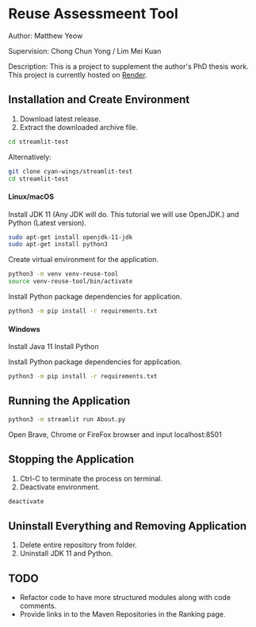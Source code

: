 # Reuse Assessmeent Tool

Author:       Matthew Yeow

Supervision:  Chong Chun Yong / Lim Mei Kuan

Description:
This is a project to supplement the author's PhD thesis work.
This project is currently hosted on [Render](https://reuse-assessment.streamlit.app/).

## Installation and Create Environment

1. Download latest release.
2. Extract the downloaded archive file.
```bash
cd streamlit-test
```

Alternatively:
```bash
git clone cyan-wings/streamlit-test
cd streamlit-test
```

#### Linux/macOS
Install JDK 11 (Any JDK will do. This tutorial we will use OpenJDK.) and Python (Latest version).
```bash
sudo apt-get install openjdk-11-jdk
sudo apt-get install python3
```

Create virtual environment for the application.
```bash
python3 -m venv venv-reuse-tool
source venv-reuse-tool/bin/activate
```

Install Python package dependencies for application.
```bash
python3 -m pip install -r requirements.txt
```

#### Windows
Install Java 11
Install Python

Install Python package dependencies for application.
```bash
python3 -m pip install -r requirements.txt
```

## Running the Application

```bash
python3 -m streamlit run About.py
```

Open Brave, Chrome or FireFox browser and input localhost:8501

## Stopping the Application

1. Ctrl-C to terminate the process on terminal.
2. Deactivate environment.

```bash
deactivate
```

## Uninstall Everything and Removing Application

1. Delete entire repository from folder.
2. Uninstall JDK 11 and Python.

## TODO

- Refactor code to have more structured modules along with code comments.
- Provide links in to the Maven Repositories in the Ranking page.
